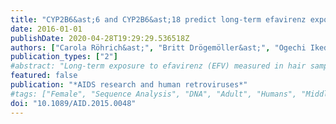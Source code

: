 ```yaml
---
title: "CYP2B6&ast;6 and CYP2B6&ast;18 predict long-term efavirenz exposure measured in hair samples in HIV-positive South African women"
date: 2016-01-01
publishDate: 2020-04-28T19:29:29.536518Z
authors: ["Carola Röhrich&ast;", "Britt Drögemöller&ast;", "Ogechi Ikediobi", "Lize van der Merwe", "Nelis Grobbelaar", "Galen Wright", "Nathaniel McGregor", "Louise Warnich", "&ast;These authors contributed equally to the work"]
publication_types: ["2"]
#abstract: "Long-term exposure to efavirenz (EFV) measured in hair samples may predict response to antiretroviral treatment (ART). Polymorphisms in CYP2B6 are known to alter EFV levels. The aim of this study was to assess the relationship between CYP2B6 genotype, EFV levels measured in hair, and virological outcomes on ART in a real-world setting. We measured EFV levels in hair from HIV-positive South African females who had been receiving EFV-based treatment for at least 3 months from the South African Black (SAB) (n = 81) and Cape Mixed Ancestry (CMA) (n = 53) populations. Common genetic variation in CYP2B6 was determined in 15 individuals from each population using bidirectional Sanger sequencing. Prioritized variants (n = 16) were subsequently genotyped in the entire patient cohort (n = 134). The predictive value of EFV levels in hair and selected variants in CYP2B6 on virological treatment outcomes was assessed. Previously described alleles (CYP2B6*2, CYP2B6*5, CYP2B6*6, CYP2B6*17, and CYP2B6*18), as well as two novel alleles (CYP2B6*31 and CYP2B6*32), were detected in this study. Compared to noncarriers, individuals homozygous for CYP2B6*6 had ∼109% increased EFV levels in hair (p = .016) and CYP2B6*18 heterozygotes demonstrated 82% higher EFV hair levels (p = .0006). This study confirmed that alleles affecting CYP2B6 metabolism and subsequent EFV exposure are present at significant frequencies in both the SAB and CMA populations. Furthermore, this study demonstrated that the use of hair samples for testing EFV concentrations may be a useful tool in determining long-term drug exposure in resource-limited countries."
featured: false
publication: "*AIDS research and human retroviruses*"
#tags: ["Female", "Sequence Analysis", "DNA", "Adult", "Humans", "Middle Aged", "South Africa", "Aged", "Young Adult", "Benzoxazines", "Cytochrome P-450 CYP2B6", "Ethnic Groups", "HIV Infections", "Hair", "Reverse Transcriptase Inhibitors"]
doi: "10.1089/AID.2015.0048"
---
```


